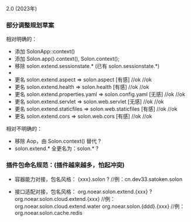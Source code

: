 2.0 (2023年)

### 部分调整规划草案

相对明确的：

* 添加 SolonApp::context() 
* 添加 Solon.app().context(), Solon.context();
* 移除 solon.extend.sessionstate.* (已有 solon.sessionstate.*)
* 
* 更名 solon.extend.aspect          => solon.aspect          [有感] //ok //ok
* 更名 solon.extend.health          => solon.health          [有感] //ok //ok
* 更名 solon.extend.properties.yaml => solon.config.yaml     [无感] //ok //ok
* 更名 solon.extend.servlet         => solon.web.servlet     [无感] //ok //ok
* 更名 solon.extend.staticfiles     => solon.web.staticfiles [有感] //ok //ok
* 更名 solon.extend.cors            => solon.web.cors        [有感] //ok //ok

相对不明确的：

* 移除 Aop，由 Solon.context() 替代 ?
* solon.extend.* 全更名为：solon.* ?


### 插件包命名规范：(插件越来越多，怕起冲突)

* 容器能力对接，包名风格：
{xxx}.solon ?                      //例：cn.dev33.satoken.solon

* 接口适配对接，包名风格：
org.noear.solon.extend.{xxx} ?
org.noear.solon.cloud.extend.{xxx}  //例：org.noear.solon.cloud.extend.water
org.noear.solon.{ddd}.{xxx}         //例：org.noear.solon.cache.redis
